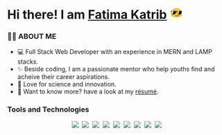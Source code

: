 <!--
<img src="Hi.gif" width="30px"> **Hi!** 
-->

<h1>Hi there! I am <a href="https://github.com/fatima-katrib">Fatima Katrib</a> <img height="30px" src="blob-sunglasses.gif"></h1>

### 👩‍💻 ABOUT ME
- 💻 Full Stack Web Developer with an experience in MERN and LAMP stacks.
- ✨ Beside coding, I am a passionate mentor who help youths find and acheive their career aspirations.
- 🔭 Love for science and innovation.
- 📄 Want to know more? have a look at my [résumé](https://drive.google.com/file/d/1YDh46Qig9R7KTUhmx37pgpDyNcpHf8FP/view?usp=sharing).
### Tools and Technologies

<p width="100%" align="center">
  <img src="https://img.shields.io/badge/html5%20-%23e34f26.svg?&style=for-the-badge&logo=html5&logoColor=white" />&nbsp;&nbsp;<img src="https://img.shields.io/badge/CSS3-1572B6?&style=for-the-badge&logo=css3&logoColor=white" />&nbsp;&nbsp;<img src="https://img.shields.io/badge/JavaScript-F7DF1E?style=for-the-badge&logo=javascript&logoColor=black" />&nbsp;&nbsp;<img src="https://img.shields.io/badge/React-20232A?style=for-the-badge&logo=react&logoColor=61DAFB" />&nbsp;&nbsp;<img src="https://img.shields.io/badge/Bootstrap-563D7C?style=for-the-badge&logo=bootstrap&logoColor=white">&nbsp;&nbsp;<img src="https://img.shields.io/badge/Laravel-FF2D20?style=for-the-badge&logo=laravel&logoColor=white"/>&nbsp;&nbsp;<img src="https://img.shields.io/badge/Node.js-339933?style=for-the-badge&logo=nodedotjs&logoColor=white"/>&nbsp;&nbsp;<img src="https://img.shields.io/badge/Material%20UI-007FFF?style=for-the-badge&logo=mui&logoColor=white"/>&nbsp;&nbsp;<img src="https://img.shields.io/badge/npm-CB3837?style=for-the-badge&logo=npm&logoColor=white">
</p>
